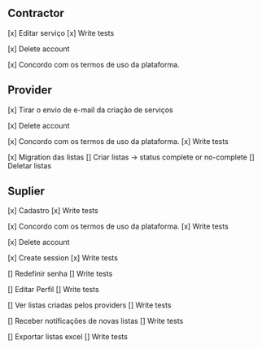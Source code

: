 ## Contractor

[x] Editar serviço
[x] Write tests

[x] Delete account

[x] Concordo com os termos de uso da plataforma.

## Provider

[x] Tirar o envio de e-mail da criação de serviços

[x] Delete account

[x] Concordo com os termos de uso da plataforma.
[x] Write tests

[x] Migration das listas
[] Criar listas -> status complete or no-complete
[] Deletar listas


## Suplier

[x] Cadastro
[x] Write tests

[x] Concordo com os termos de uso da plataforma.
[x] Write tests

[x] Delete account

[x] Create session
[x] Write tests

[] Redefinir senha
[] Write tests

[] Editar Perfil
[] Write tests

[] Ver listas criadas pelos providers
[] Write tests

[] Receber notificações de novas listas
[] Write tests

[] Exportar listas excel
[] Write tests

